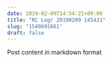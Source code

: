 ```yaml
---
date: 2019-02-09T14:54:21+09:00
title: "RC Logr 20190209 145421"
slug: "1549691661"
draft: false
---
```


Post content in markdown format
